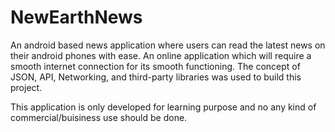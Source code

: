 # NewEarthNews
An android based news application where users can read the latest news on their android phones with ease.
An online application which will require a smooth internet connection for its smooth functioning.
The concept of JSON, API, Networking, and third-party libraries was used to build this project.


This application is only developed for learning purpose and no any kind of commercial/buisiness use should be done. 
